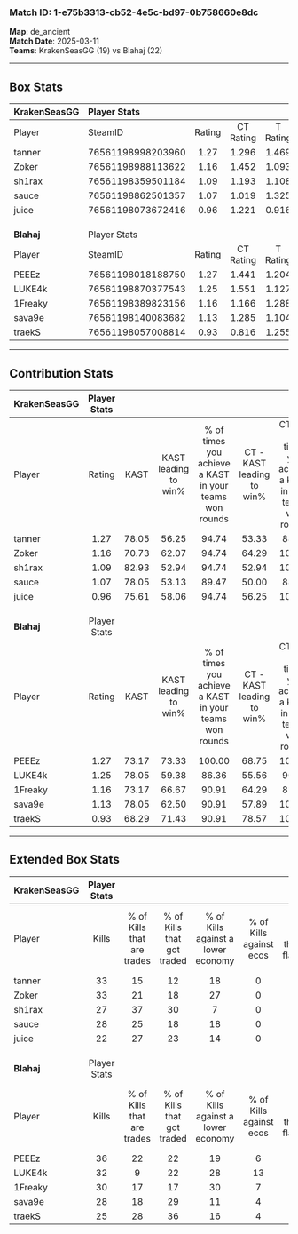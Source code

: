 ### Match ID: 1-e75b3313-cb52-4e5c-bd97-0b758660e8dc  
**Map**: de_ancient  
**Match Date**: 2025-03-11  
**Teams**: KrakenSeasGG (19) vs Blahaj (22)  

---  

## Box Stats  

| **KrakenSeasGG** | Player Stats      |        |           |          |       |      |       |         |        |      |     |
| :- | :- | :-: | :-: | :-: | :-: | :-: | :-: | :-: | :-: | :-: | :-: |
| Player           | SteamID           | Rating | CT Rating | T Rating | KAST  | ADR  | Kills | Assists | Deaths | K/D  | HS% |
| tanner           | 76561198998203960 |  1.27  |   1.296   |  1.469   | 78.05 | 87.8 |  33   |    9    |   28   | 1.18 | 42  |
| Zoker            | 76561198988113622 |  1.16  |   1.452   |  1.093   | 70.73 | 80.5 |  33   |    6    |   30   | 1.10 | 15  |
| sh1rax           | 76561198359501184 |  1.09  |   1.193   |  1.108   | 82.93 | 73.2 |  27   |   15    |   32   | 0.84 | 55  |
| sauce            | 76561198862501357 |  1.07  |   1.019   |  1.325   | 78.05 | 65.3 |  28   |    7    |   29   | 0.97 | 57  |
| juice            | 76561198073672416 |  0.96  |   1.221   |  0.916   | 75.61 | 79.7 |  22   |   17    |   32   | 0.69 | 27  |
|                  |                   |        |           |          |       |      |       |         |        |      |     |
|                  |                   |        |           |          |       |      |       |         |        |      |     |
|                  |                   |        |           |          |       |      |       |         |        |      |     |
| **Blahaj**       | Player Stats      |        |           |          |       |      |       |         |        |      |     |
| Player           | SteamID           | Rating | CT Rating | T Rating | KAST  | ADR  | Kills | Assists | Deaths | K/D  | HS% |
| PEEEz            | 76561198018188750 |  1.27  |   1.441   |  1.204   | 73.17 | 82.2 |  36   |    8    |   28   | 1.29 | 61  |
| LUKE4k           | 76561198870377543 |  1.25  |   1.551   |  1.127   | 78.05 | 96.3 |  32   |   12    |   30   | 1.07 | 34  |
| 1Freaky          | 76561198389823156 |  1.16  |   1.166   |  1.288   | 73.17 | 80.2 |  30   |   11    |   27   | 1.11 | 46  |
| sava9e           | 76561198140083682 |  1.13  |   1.285   |  1.104   | 78.05 | 70.9 |  28   |   14    |   27   | 1.04 | 35  |
| traekS           | 76561198057008814 |  0.93  |   0.816   |  1.255   | 68.29 | 68.1 |  25   |   12    |   31   | 0.81 | 48  |
---  

## Contribution Stats  

| **KrakenSeasGG** | Player Stats |       |                      |                                                        |                           |                                                             |                          |                                                            |
| :- | :-: | :-: | :-: | :-: | :-: | :-: | :-: | :-: |
| Player           |    Rating    | KAST  | KAST leading to win% | % of times you achieve a KAST in your teams won rounds | CT - KAST leading to win% | CT - % of times you achieve a KAST in your teams won rounds | T - KAST leading to win% | T - % of times you achieve a KAST in your teams won rounds |
| tanner           |     1.27     | 78.05 |        56.25         |                         94.74                          |           53.33           |                            88.89                            |          58.82           |                           100.00                           |
| Zoker            |     1.16     | 70.73 |        62.07         |                         94.74                          |           64.29           |                           100.00                            |          60.00           |                           90.00                            |
| sh1rax           |     1.09     | 82.93 |        52.94         |                         94.74                          |           52.94           |                           100.00                            |          52.94           |                           90.00                            |
| sauce            |     1.07     | 78.05 |        53.13         |                         89.47                          |           50.00           |                            88.89                            |          56.25           |                           90.00                            |
| juice            |     0.96     | 75.61 |        58.06         |                         94.74                          |           56.25           |                           100.00                            |          60.00           |                           90.00                            |
|                  |              |       |                      |                                                        |                           |                                                             |                          |                                                            |
|                  |              |       |                      |                                                        |                           |                                                             |                          |                                                            |
|                  |              |       |                      |                                                        |                           |                                                             |                          |                                                            |
| **Blahaj**       | Player Stats |       |                      |                                                        |                           |                                                             |                          |                                                            |
| Player           |    Rating    | KAST  | KAST leading to win% | % of times you achieve a KAST in your teams won rounds | CT - KAST leading to win% | CT - % of times you achieve a KAST in your teams won rounds | T - KAST leading to win% | T - % of times you achieve a KAST in your teams won rounds |
| PEEEz            |     1.27     | 73.17 |        73.33         |                         100.00                         |           68.75           |                           100.00                            |          78.57           |                           100.00                           |
| LUKE4k           |     1.25     | 78.05 |        59.38         |                         86.36                          |           55.56           |                            90.91                            |          64.29           |                           81.82                            |
| 1Freaky          |     1.16     | 73.17 |        66.67         |                         90.91                          |           64.29           |                            81.82                            |          68.75           |                           100.00                           |
| sava9e           |     1.13     | 78.05 |        62.50         |                         90.91                          |           57.89           |                           100.00                            |          69.23           |                           81.82                            |
| traekS           |     0.93     | 68.29 |        71.43         |                         90.91                          |           78.57           |                           100.00                            |          64.29           |                           81.82                            |
---  

## Extended Box Stats  

| **KrakenSeasGG** | Player Stats |                            |                            |                                    |                         |                              |                                 |        |                             |                                     |                          |                               |                            |
| :- | :-: | :-: | :-: | :-: | :-: | :-: | :-: | :-: | :-: | :-: | :-: | :-: | :-: |
| Player           |    Kills     | % of Kills that are trades | % of Kills that got traded | % of Kills against a lower economy | % of Kills against ecos | % of Kills that are flawless | % of Kills that are close duels | Deaths | % of Deaths that get traded | % of Deaths against a lower economy | % of Deaths against ecos | % of Deaths that are flawless | % of Deaths that are close |
| tanner           |      33      |             15             |             12             |                 18                 |            0            |              52              |                6                |   28   |             32              |                  4                  |            0             |              61               |             4              |
| Zoker            |      33      |             21             |             18             |                 27                 |            0            |              67              |                3                |   30   |             27              |                  7                  |            0             |              77               |             3              |
| sh1rax           |      27      |             37             |             30             |                 7                  |            0            |              52              |               15                |   32   |             16              |                 16                  |            0             |              53               |             9              |
| sauce            |      28      |             25             |             18             |                 18                 |            0            |              54              |               18                |   29   |             28              |                  7                  |            0             |              69               |             0              |
| juice            |      22      |             27             |             23             |                 14                 |            0            |              45              |               14                |   32   |             22              |                 13                  |            0             |              22               |             16             |
|                  |              |                            |                            |                                    |                         |                              |                                 |        |                             |                                     |                          |                               |                            |
|                  |              |                            |                            |                                    |                         |                              |                                 |        |                             |                                     |                          |                               |                            |
|                  |              |                            |                            |                                    |                         |                              |                                 |        |                             |                                     |                          |                               |                            |
| **Blahaj**       | Player Stats |                            |                            |                                    |                         |                              |                                 |        |                             |                                     |                          |                               |                            |
| Player           |    Kills     | % of Kills that are trades | % of Kills that got traded | % of Kills against a lower economy | % of Kills against ecos | % of Kills that are flawless | % of Kills that are close duels | Deaths | % of Deaths that get traded | % of Deaths against a lower economy | % of Deaths against ecos | % of Deaths that are flawless | % of Deaths that are close |
| PEEEz            |      36      |             22             |             22             |                 19                 |            6            |              50              |                8                |   28   |             14              |                 14                  |            4             |              68               |             7              |
| LUKE4k           |      32      |             9              |             22             |                 28                 |           13            |              41              |                6                |   30   |             23              |                 13                  |            3             |              53               |             13             |
| 1Freaky          |      30      |             17             |             17             |                 30                 |            7            |              77              |                3                |   27   |             19              |                  7                  |            0             |              56               |             11             |
| sava9e           |      28      |             18             |             29             |                 11                 |            4            |              50              |                4                |   27   |             19              |                 11                  |            4             |              41               |             11             |
| traekS           |      25      |             28             |             36             |                 16                 |            4            |              60              |               12                |   31   |             23              |                 13                  |            3             |              55               |             10             |
